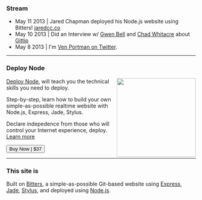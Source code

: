 ### Stream

+ May 11 2013 | Jared Chapman deployed his Node.js website using Bitters! [jaredcc.co](http://jaredcc.co/)
+ May 10 2013 | Did an Interview w/ [Gwen Bell](http://gwenbell.com) and [Chad Whitacre](http://whit537.org/) about [Gittip](http://gittip.com)
+ May 8 2013 | I'm [Ven Portman on Twitter](http://twitter.com/venportman). 

***

### Deploy Node

<a href="http://deployno.de"><img src="/images/deploy.jpg" width="210px" class="profile" style="float: right; margin-left: 1em;"></a> [Deploy Node](http://deployno.de), will teach you the technical skills you need to deploy. 

Step-by-step, learn how to build your own simple-as-possible realtime website with Node.js, Express, Jade, Stylus.

Declare indepedence from those who will control your Internet experience, deploy. [Learn more](http://deployno.de) 

<a href="http://evbogue.fetchapp.com/sell/sfasaixe/ppc"><button class="button">Buy Now | $37</button></a>

***

### This site is

Built on [Bitters](http://bitters.evbogue.com/), a simple-as-possible Git-based website using [Express](http://expressjs.com/), [Jade](http://jade-lang.com/), [Stylus](http://learnboost.github.io/stylus/), and deployed using [Node.js](http://nodejs.org).

